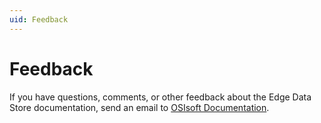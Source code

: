 ```yaml
---
uid: Feedback
---
```


# Feedback

If you have questions, comments, or other feedback about the Edge Data Store documentation, send an email to [OSIsoft Documentation](mailto:documentation@osisoft.com?subject=[DocFX]%20Edge%20Data%20Store).
